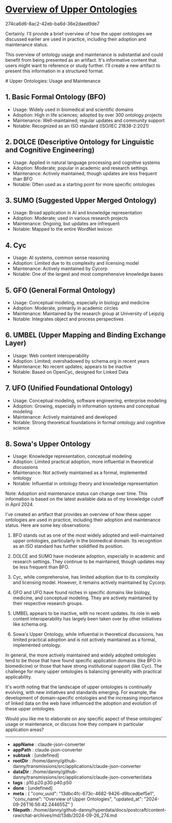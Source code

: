 # [Overview of Upper Ontologies](https://claude.ai/chat/13dbc4fc-673c-4682-9426-d9bcedbef5e1)

274ca6d6-8ac2-42eb-ba6d-36e2daed9de7

 Certainly. I'll provide a brief overview of how the upper ontologies we discussed earlier are used in practice, including their adoption and maintenance status.

<antThinking>This overview of ontology usage and maintenance is substantial and could benefit from being presented as an artifact. It's informative content that users might want to reference or study further. I'll create a new artifact to present this information in a structured format.</antThinking>

<antArtifact identifier="upper-ontologies-usage" type="text/markdown" title="Upper Ontologies: Usage and Maintenance">
# Upper Ontologies: Usage and Maintenance

## 1. Basic Formal Ontology (BFO)
- Usage: Widely used in biomedical and scientific domains
- Adoption: High in life sciences; adopted by over 300 ontology projects
- Maintenance: Well-maintained; regular updates and community support
- Notable: Recognized as an ISO standard (ISO/IEC 21838-2:2021)

## 2. DOLCE (Descriptive Ontology for Linguistic and Cognitive Engineering)
- Usage: Applied in natural language processing and cognitive systems
- Adoption: Moderate; popular in academic and research settings
- Maintenance: Actively maintained, though updates are less frequent than BFO
- Notable: Often used as a starting point for more specific ontologies

## 3. SUMO (Suggested Upper Merged Ontology)
- Usage: Broad application in AI and knowledge representation
- Adoption: Moderate; used in various research projects
- Maintenance: Ongoing, but updates are infrequent
- Notable: Mapped to the entire WordNet lexicon

## 4. Cyc
- Usage: AI systems, common sense reasoning
- Adoption: Limited due to its complexity and licensing model
- Maintenance: Actively maintained by Cycorp
- Notable: One of the largest and most comprehensive knowledge bases

## 5. GFO (General Formal Ontology)
- Usage: Conceptual modeling, especially in biology and medicine
- Adoption: Moderate, primarily in academic circles
- Maintenance: Maintained by the research group at University of Leipzig
- Notable: Integrates object and process perspectives

## 6. UMBEL (Upper Mapping and Binding Exchange Layer)
- Usage: Web content interoperability
- Adoption: Limited; overshadowed by schema.org in recent years
- Maintenance: No recent updates; appears to be inactive
- Notable: Based on OpenCyc, designed for Linked Data

## 7. UFO (Unified Foundational Ontology)
- Usage: Conceptual modeling, software engineering, enterprise modeling
- Adoption: Growing, especially in information systems and conceptual modeling
- Maintenance: Actively maintained and developed
- Notable: Strong theoretical foundations in formal ontology and cognitive science

## 8. Sowa's Upper Ontology
- Usage: Knowledge representation, conceptual modeling
- Adoption: Limited practical adoption, more influential in theoretical discussions
- Maintenance: Not actively maintained as a formal, implemented ontology
- Notable: Influential in ontology theory and knowledge representation

Note: Adoption and maintenance status can change over time. This information is based on the latest available data as of my knowledge cutoff in April 2024.
</antArtifact>

I've created an artifact that provides an overview of how these upper ontologies are used in practice, including their adoption and maintenance status. Here are some key observations:

1. BFO stands out as one of the most widely adopted and well-maintained upper ontologies, particularly in the biomedical domain. Its recognition as an ISO standard has further solidified its position.

2. DOLCE and SUMO have moderate adoption, especially in academic and research settings. They continue to be maintained, though updates may be less frequent than BFO.

3. Cyc, while comprehensive, has limited adoption due to its complexity and licensing model. However, it remains actively maintained by Cycorp.

4. GFO and UFO have found niches in specific domains like biology, medicine, and conceptual modeling. They are actively maintained by their respective research groups.

5. UMBEL appears to be inactive, with no recent updates. Its role in web content interoperability has largely been taken over by other initiatives like schema.org.

6. Sowa's Upper Ontology, while influential in theoretical discussions, has limited practical adoption and is not actively maintained as a formal, implemented ontology.

In general, the more actively maintained and widely adopted ontologies tend to be those that have found specific application domains (like BFO in biomedicine) or those that have strong institutional support (like Cyc). The challenge for many upper ontologies is balancing generality with practical applicability.

It's worth noting that the landscape of upper ontologies is continually evolving, with new initiatives and standards emerging. For example, the development of domain-specific ontologies and the increasing importance of linked data on the web have influenced the adoption and evolution of these upper ontologies.

Would you like me to elaborate on any specific aspect of these ontologies' usage or maintenance, or discuss how they compare in particular application areas?

---

* **appName** : claude-json-converter
* **appPath** : claude-json-converter
* **subtask** : [undefined]
* **rootDir** : /home/danny/github-danny/transmissions/src/applications/claude-json-converter
* **dataDir** : /home/danny/github-danny/transmissions/src/applications/claude-json-converter/data
* **tags** : p10.p20.p30.p40.p50
* **done** : [undefined]
* **meta** : {
  "conv_uuid": "13dbc4fc-673c-4682-9426-d9bcedbef5e1",
  "conv_name": "Overview of Upper Ontologies",
  "updated_at": "2024-09-26T16:56:42.244655Z"
}
* **filepath** : /home/danny/github-danny/hyperdata/docs/postcraft/content-raw/chat-archives/md/13db/2024-09-26_274.md